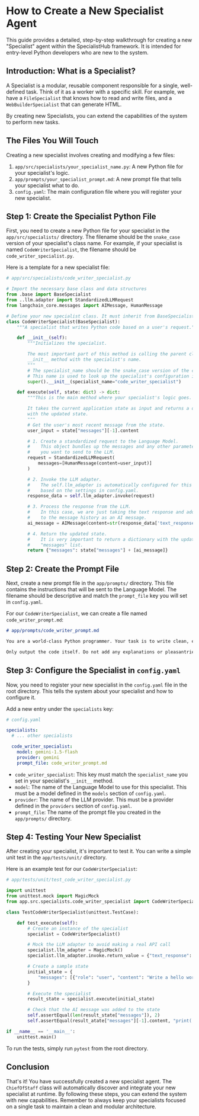 # How to Create a New Specialist Agent

This guide provides a detailed, step-by-step walkthrough for creating a new "Specialist" agent within the SpecialistHub framework. It is intended for entry-level Python developers who are new to the system.

## Introduction: What is a Specialist?

A Specialist is a modular, reusable component responsible for a single, well-defined task. Think of it as a worker with a specific skill. For example, we have a `FileSpecialist` that knows how to read and write files, and a `WebBuilderSpecialist` that can generate HTML.

By creating new Specialists, you can extend the capabilities of the system to perform new tasks.

## The Files You Will Touch

Creating a new specialist involves creating and modifying a few files:

1.  `app/src/specialists/your_specialist_name.py`: A new Python file for your specialist's logic.
2.  `app/prompts/your_specialist_prompt.md`: A new prompt file that tells your specialist what to do.
3.  `config.yaml`: The main configuration file where you will register your new specialist.

## Step 1: Create the Specialist Python File

First, you need to create a new Python file for your specialist in the `app/src/specialists/` directory. The filename should be the `snake_case` version of your specialist's class name. For example, if your specialist is named `CodeWriterSpecialist`, the filename should be `code_writer_specialist.py`.

Here is a template for a new specialist file:

```python
# app/src/specialists/code_writer_specialist.py

# Import the necessary base class and data structures
from .base import BaseSpecialist
from ..llm.adapter import StandardizedLLMRequest
from langchain_core.messages import AIMessage, HumanMessage

# Define your new specialist class. It must inherit from BaseSpecialist.
class CodeWriterSpecialist(BaseSpecialist):
    """A specialist that writes Python code based on a user's request."""

    def __init__(self):
        """Initializes the specialist.

        The most important part of this method is calling the parent class's
        __init__ method with the specialist's name.
        """
        # The specialist_name should be the snake_case version of the class name.
        # This name is used to look up the specialist's configuration in config.yaml.
        super().__init__(specialist_name="code_writer_specialist")

    def execute(self, state: dict) -> dict:
        """This is the main method where your specialist's logic goes.

        It takes the current application state as input and returns a dictionary
        with the updated state.
        """
        # Get the user's most recent message from the state.
        user_input = state["messages"][-1].content

        # 1. Create a standardized request to the Language Model.
        #    This object bundles up the messages and any other parameters
        #    you want to send to the LLM.
        request = StandardizedLLMRequest(
            messages=[HumanMessage(content=user_input)]
        )

        # 2. Invoke the LLM adapter.
        #    The self.llm_adapter is automatically configured for this specialist
        #    based on the settings in config.yaml.
        response_data = self.llm_adapter.invoke(request)

        # 3. Process the response from the LLM.
        #    In this case, we are just taking the text response and adding it
        #    to the message history as an AI message.
        ai_message = AIMessage(content=str(response_data['text_response']))

        # 4. Return the updated state.
        #    It is very important to return a dictionary with the updated
        #    "messages" list.
        return {"messages": state["messages"] + [ai_message]}
```

## Step 2: Create the Prompt File

Next, create a new prompt file in the `app/prompts/` directory. This file contains the instructions that will be sent to the Language Model. The filename should be descriptive and match the `prompt_file` key you will set in `config.yaml`.

For our `CodeWriterSpecialist`, we can create a file named `code_writer_prompt.md`:

```markdown
# app/prompts/code_writer_prompt.md

You are a world-class Python programmer. Your task is to write clean, efficient, and well-documented Python code based on the user's request.

Only output the code itself. Do not add any explanations or pleasantries.
```

## Step 3: Configure the Specialist in `config.yaml`

Now, you need to register your new specialist in the `config.yaml` file in the root directory. This tells the system about your specialist and how to configure it.

Add a new entry under the `specialists` key:

```yaml
# config.yaml

specialists:
  # ... other specialists

  code_writer_specialist:
    model: gemini-1.5-flash
    provider: gemini
    prompt_file: code_writer_prompt.md
```

*   `code_writer_specialist`: This key must match the `specialist_name` you set in your specialist's `__init__` method.
*   `model`: The name of the Language Model to use for this specialist. This must be a model defined in the `models` section of `config.yaml`.
*   `provider`: The name of the LLM provider. This must be a provider defined in the `providers` section of `config.yaml`.
*   `prompt_file`: The name of the prompt file you created in the `app/prompts/` directory.

## Step 4: Testing Your New Specialist

After creating your specialist, it's important to test it. You can write a simple unit test in the `app/tests/unit/` directory.

Here is an example test for our `CodeWriterSpecialist`:

```python
# app/tests/unit/test_code_writer_specialist.py

import unittest
from unittest.mock import MagicMock
from app.src.specialists.code_writer_specialist import CodeWriterSpecialist

class TestCodeWriterSpecialist(unittest.TestCase):

    def test_execute(self):
        # Create an instance of the specialist
        specialist = CodeWriterSpecialist()

        # Mock the LLM adapter to avoid making a real API call
        specialist.llm_adapter = MagicMock()
        specialist.llm_adapter.invoke.return_value = {"text_response": "print('Hello, World!')"}

        # Create a sample state
        initial_state = {
            "messages": [{"role": "user", "content": "Write a hello world program in Python"}]
        }

        # Execute the specialist
        result_state = specialist.execute(initial_state)

        # Check that the AI message was added to the state
        self.assertEqual(len(result_state["messages"]), 2)
        self.assertEqual(result_atate["messages"][-1].content, "print('Hello, World!')")

if __name__ == '__main__':
    unittest.main()

```

To run the tests, simply run `pytest` from the root directory.

## Conclusion

That's it! You have successfully created a new specialist agent. The `ChiefOfStaff` class will automatically discover and integrate your new specialist at runtime. By following these steps, you can extend the system with new capabilities. Remember to always keep your specialists focused on a single task to maintain a clean and modular architecture.